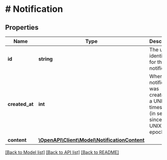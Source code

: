 # # Notification

## Properties

Name | Type | Description | Notes
------------ | ------------- | ------------- | -------------
**id** | **string** | The unique identifier for the notification. |
**created_at** | **int** | When the notification was created, as a UNIX timestamp (in seconds since the UNIX epoch). |
**content** | [**\OpenAPI\Client\Model\NotificationContent**](NotificationContent.md) |  |

[[Back to Model list]](../../README.md#models) [[Back to API list]](../../README.md#endpoints) [[Back to README]](../../README.md)
